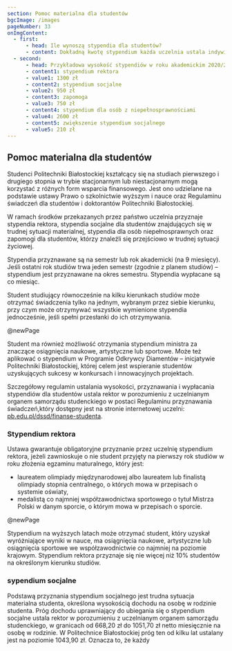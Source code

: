 ```yaml
---
section: Pomoc materialna dla studentów
bgcImage: /images
pageNumber: 33
onImgContent:
  - first:
      - head: Ile wynoszą stypendia dla studentów?
      - content: Dokładną kwotę stypendium każda uczelnia ustala indywidualnie. Należy pamiętać, że wysokość stypendiów ustalana jest na okres roku akademickiego i może ulegać zmianie. Wysokość stypendiów uzależniona jest od wysokości środków, jakie uczelnia otrzymuje na ten cel z budżetu państwa.
  - second:
      - head: Przykładowa wysokość stypendiów w roku akademickim 2020/2021
      - content1: stypendium rektora
      - value1: 1300 zł
      - content2: stypendium socjalne
      - value2: 950 zł
      - content3: zapomoga
      - value3: 750 zł
      - content4: stypendium dla osób z niepełnosprawnościami
      - value4: 2600 zł
      - content5: zwiększenie stypendium socjalnego
      - value5: 210 zł
---
```


## Pomoc materialna dla studentów

Studenci Politechniki Białostockiej kształcący się na studiach pierwszego i drugiego stopnia w trybie stacjonarnym lub niestacjonarnym mogą korzystać z różnych form wsparcia finansowego. Jest ono udzielane na podstawie ustawy Prawo o szkolnictwie wyższym i nauce oraz Regulaminu świadczeń dla studentów i doktorantów Politechniki Białostockiej.

W ramach środków przekazanych przez państwo uczelnia przyznaje stypendia rektora, stypendia socjalne dla studentów znajdujących się w trudnej sytuacji materialnej, stypendia dla osób niepełnosprawnych oraz zapomogi dla studentów, którzy znaleźli się przejściowo w trudnej sytuacji życiowej.

Stypendia przyznawane są na semestr lub rok akademicki (na 9 miesięcy). Jeśli ostatni rok studiów trwa jeden semestr (zgodnie z planem studiów) – stypendium jest przyznawane na okres semestru. Stypendia wypłacane są co miesiąc.

Student studiujący równocześnie na kilku kierunkach studiów może otrzymać świadczenia tylko na jednym, wybranym przez siebie kierunku, przy czym może otrzymywać wszystkie wymienione stypendia jednocześnie, jeśli spełni przesłanki do ich otrzymywania.

@newPage

Student ma również możliwość otrzymania stypendium ministra za znaczące osiągnięcia naukowe, artystyczne lub sportowe. Może też aplikować o stypendium w Programie Odkrywcy Diamentów – inicjatywie Politechniki Białostockiej, której celem jest wspieranie studentów uzyskujących sukcesy w konkursach i innowacyjnych projektach.

Szczegółowy regulamin ustalania wysokości, przyznawania i wypłacania stypendiów dla studentów ustala rektor w porozumieniu z uczelnianym organem samorządu studenckiego w postaci Regulaminu przyznawania świadczeń,który dostępny jest na stronie internetowej uczelni: [pb.edu.pl/dssd/finanse-studenta](https://pb.edu.pl/dssd/finanse-studenta).

### Stypendium rektora

Ustawa gwarantuje obligatoryjne przyznanie przez uczelnię stypendium rektora, jeżeli zawnioskuje o nie student przyjęty na pierwszy rok studiów w roku złożenia egzaminu maturalnego, który jest:

- laureatem olimpiady międzynarodowej albo laureatem lub finalistą olimpiady stopnia centralnego, o których mowa w przepisach o systemie oświaty,
- medalistą co najmniej współzawodnictwa sportowego o tytuł Mistrza Polski w danym sporcie, o którym mowa w przepisach o sporcie.

@newPage

Stypendium na wyższych latach może otrzymać student, który uzyskał wyróżniające wyniki w nauce, ma osiągnięcia naukowe, artystyczne lub osiągnięcia sportowe we współzawodnictwie co najmniej na poziomie krajowym. Stypendium rektora przyznaje się nie więcej niż 10% studentów na określonym kierunku studiów.

### sypendium socjalne

Podstawą przyznania stypendium socjalnego jest trudna sytuacja materialna studenta, określona wysokością dochodu na osobę w rodzinie studenta. Próg dochodu uprawniający do ubiegania się o stypendium socjalne ustala rektor w porozumieniu z uczelnianym organem samorządu studenckiego, w granicach od 668,20 zł do 1051,70 zł netto miesięcznie na osobę w rodzinie. W Politechnice Białostockiej próg ten od kilku lat ustalany jest na poziomie 1043,90 zł. Oznacza to, że każdy
